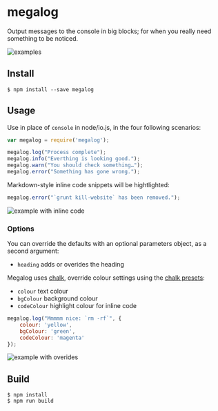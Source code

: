 # megalog

Output messages to the console in big blocks; for when you really need something to be noticed.

![examples](https://raw.githubusercontent.com/sndrs/megalog/master/examples/megalogs.png)

## Install

```
$ npm install --save megalog
```

## Usage

Use in place of `console` in node/io.js, in the four following scenarios:

```js
var megalog = require('megalog');

megalog.log("Process complete");
megalog.info("Everthing is looking good.");
megalog.warn("You should check something…");
megalog.error("Something has gone wrong.");
```

Markdown-style inline code snippets will be hightlighted:

```js
megalog.error("`grunt kill-website` has been removed.");
```

![example with inline code](https://raw.githubusercontent.com/sndrs/megalog/master/examples/megalog-inlinecode.png)

### Options

You can override the defaults with an optional parameters object, as a second argument:
- `heading` adds or overides the heading

Megalog uses [chalk](https://github.com/sindresorhus/chalk), override colour settings using the [chalk presets](https://github.com/sindresorhus/chalk#colors):
- `colour` text colour
- `bgColour` background colour
- `codeColour` highlight colour for inline code

```js
megalog.log("Mmmmm nice: `rm -rf`", {
    colour: 'yellow',
    bgColour: 'green',
    codeColour: 'magenta'
});
```

![example with overides](https://raw.githubusercontent.com/sndrs/megalog/master/examples/megalog-colours.png)

## Build

```
$ npm install
$ npm run build
```

